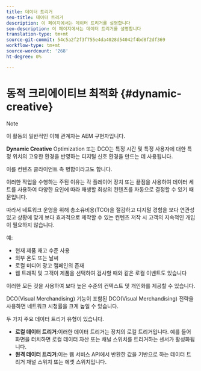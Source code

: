 ```yaml
---
title: 데이터 트리거
seo-title: 데이터 트리거
description: 이 페이지에서는 데이터 트리거를 설명합니다
seo-description: 이 페이지에서는 데이터 트리거를 설명합니다
translation-type: tm+mt
source-git-commit: 54c5a2f2f3f755e4da4028d54042f4bd8f2df369
workflow-type: tm+mt
source-wordcount: '268'
ht-degree: 0%

---
```



# 동적 크리에이티브 최적화 {#dynamic-creative}

>[!NOTE]
>
>이 활동의 일반적인 이해 관계자는 AEM 구현자입니다.

**Dynamic Creative** Optimization 또는 DCO는 특정 시간 및 특정 사용자에 대한 특정 위치의 고유한 환경을 반영하는 디지털 신호 환경을 만드는 데 사용됩니다.

이를 컨텐츠 클라이언트 측 병합이라고도 합니다.

이러한 작업을 수행하는 주된 이유는 각 플레이어 장치 또는 끝점을 사용하여 데이터 세트를 사용하여 다양한 요인에 따라 재생할 최상의 컨텐츠를 자동으로 결정할 수 있기 때문입니다.

따라서 네트워크 운영을 위해 총소유비용(TCO)을 절감하고 디지털 경험을 보다 연관성 있고 상황에 맞게 보다 효과적으로 제작할 수 있는 컨텐츠 저작 시 고객의 지속적인 개입이 필요하지 않습니다.

예:

* 현재 제품 재고 수준 사용
* 외부 온도 또는 날씨
* 로컬 미디어 광고 캠페인의 존재
* 웹 트래픽 및 고객이 제품을 선택하여 검사할 때와 같은 로컬 이벤트도 있습니다

이러한 모든 것을 사용하여 보다 높은 수준의 컨텍스트 및 개인화를 제공할 수 있습니다.

DCO(Visual Merchandising) 기능이 포함된 DCO(Visual Merchandising) 전략을 사용하면 네트워크 시청률을 크게 높일 수 있습니다.

두 가지 주요 데이터 트리거 유형이 있습니다.

* **로컬 데이터 트리거**:이러한 데이터 트리거는 장치의 로컬 트리거입니다. 예를 들어 화면을 터치하면 로컬 데이터 자산 또는 채널 스위치를 트리거하는 센서가 활성화됩니다.
* **원격 데이터 트리거**:이는 웹 서비스 API에서 반환한 값을 기반으로 하는 데이터 트리거 채널 스위치 또는 에셋 스위치입니다.

